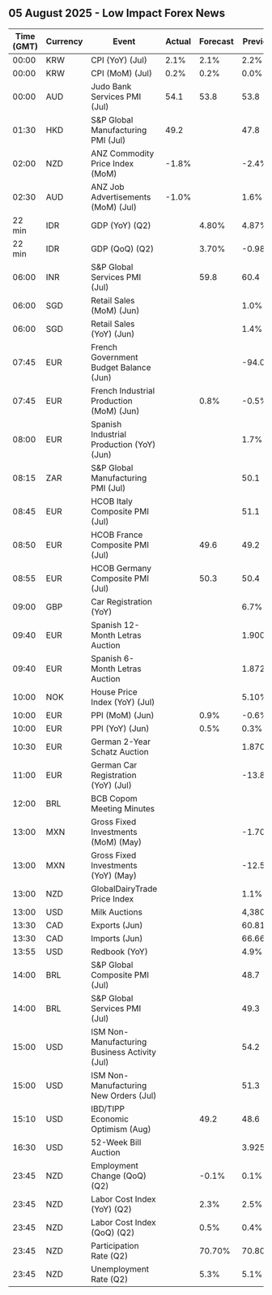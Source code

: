 ## 05 August 2025 - Low Impact Forex News

| Time (GMT) | Currency | Event | Actual | Forecast | Previous |
|------|----------|-------|--------|----------|----------|
| 00:00 | KRW | CPI (YoY) (Jul) | 2.1% | 2.1% | 2.2% |
| 00:00 | KRW | CPI (MoM) (Jul) | 0.2% | 0.2% | 0.0% |
| 00:00 | AUD | Judo Bank Services PMI (Jul) | 54.1 | 53.8 | 53.8 |
| 01:30 | HKD | S&P Global Manufacturing PMI (Jul) | 49.2 |  | 47.8 |
| 02:00 | NZD | ANZ Commodity Price Index (MoM) | -1.8% |  | -2.4% |
| 02:30 | AUD | ANZ Job Advertisements (MoM) (Jul) | -1.0% |  | 1.6% |
| 22 min | IDR | GDP (YoY) (Q2) |  | 4.80% | 4.87% |
| 22 min | IDR | GDP (QoQ) (Q2) |  | 3.70% | -0.98% |
| 06:00 | INR | S&P Global Services PMI (Jul) |  | 59.8 | 60.4 |
| 06:00 | SGD | Retail Sales (MoM) (Jun) |  |  | 1.0% |
| 06:00 | SGD | Retail Sales (YoY) (Jun) |  |  | 1.4% |
| 07:45 | EUR | French Government Budget Balance (Jun) |  |  | -94.0B |
| 07:45 | EUR | French Industrial Production (MoM) (Jun) |  | 0.8% | -0.5% |
| 08:00 | EUR | Spanish Industrial Production (YoY) (Jun) |  |  | 1.7% |
| 08:15 | ZAR | S&P Global Manufacturing PMI (Jul) |  |  | 50.1 |
| 08:45 | EUR | HCOB Italy Composite PMI (Jul) |  |  | 51.1 |
| 08:50 | EUR | HCOB France Composite PMI (Jul) |  | 49.6 | 49.2 |
| 08:55 | EUR | HCOB Germany Composite PMI (Jul) |  | 50.3 | 50.4 |
| 09:00 | GBP | Car Registration (YoY) |  |  | 6.7% |
| 09:40 | EUR | Spanish 12-Month Letras Auction |  |  | 1.900% |
| 09:40 | EUR | Spanish 6-Month Letras Auction |  |  | 1.872% |
| 10:00 | NOK | House Price Index (YoY) (Jul) |  |  | 5.10% |
| 10:00 | EUR | PPI (MoM) (Jun) |  | 0.9% | -0.6% |
| 10:00 | EUR | PPI (YoY) (Jun) |  | 0.5% | 0.3% |
| 10:30 | EUR | German 2-Year Schatz Auction |  |  | 1.870% |
| 11:00 | EUR | German Car Registration (YoY) (Jul) |  |  | -13.8% |
| 12:00 | BRL | BCB Copom Meeting Minutes |  |  |  |
| 13:00 | MXN | Gross Fixed Investments (MoM) (May) |  |  | -1.70% |
| 13:00 | MXN | Gross Fixed Investments (YoY) (May) |  |  | -12.50% |
| 13:00 | NZD | GlobalDairyTrade Price Index |  |  | 1.1% |
| 13:00 | USD | Milk Auctions |  |  | 4,380.0 |
| 13:30 | CAD | Exports (Jun) |  |  | 60.81B |
| 13:30 | CAD | Imports (Jun) |  |  | 66.66B |
| 13:55 | USD | Redbook (YoY) |  |  | 4.9% |
| 14:00 | BRL | S&P Global Composite PMI (Jul) |  |  | 48.7 |
| 14:00 | BRL | S&P Global Services PMI (Jul) |  |  | 49.3 |
| 15:00 | USD | ISM Non-Manufacturing Business Activity (Jul) |  |  | 54.2 |
| 15:00 | USD | ISM Non-Manufacturing New Orders (Jul) |  |  | 51.3 |
| 15:10 | USD | IBD/TIPP Economic Optimism (Aug) |  | 49.2 | 48.6 |
| 16:30 | USD | 52-Week Bill Auction |  |  | 3.925% |
| 23:45 | NZD | Employment Change (QoQ) (Q2) |  | -0.1% | 0.1% |
| 23:45 | NZD | Labor Cost Index (YoY) (Q2) |  | 2.3% | 2.5% |
| 23:45 | NZD | Labor Cost Index (QoQ) (Q2) |  | 0.5% | 0.4% |
| 23:45 | NZD | Participation Rate (Q2) |  | 70.70% | 70.80% |
| 23:45 | NZD | Unemployment Rate (Q2) |  | 5.3% | 5.1% |
